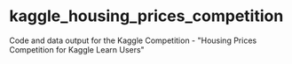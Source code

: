 # kaggle_housing_prices_competition
Code and data output for the Kaggle Competition - "Housing Prices Competition for Kaggle Learn Users"
